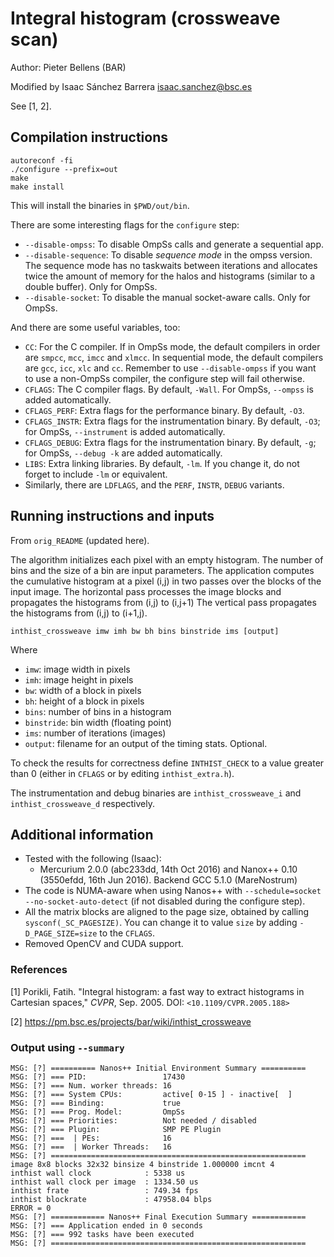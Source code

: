 # Integral histogram (crossweave scan)

Author: Pieter Bellens (BAR)

Modified by Isaac Sánchez Barrera <isaac.sanchez@bsc.es>

See [1, 2].


## Compilation instructions

```
autoreconf -fi
./configure --prefix=out
make
make install
```

This will install the binaries in `$PWD/out/bin`.

There are some interesting flags for the `configure` step:
- `--disable-ompss`: To disable OmpSs calls and generate a sequential app.
- `--disable-sequence`: To disable *sequence mode* in the ompss version. The
  sequence mode has no taskwaits between iterations and allocates twice the
  amount of memory for the halos and histograms (similar to a  double buffer).
  Only for OmpSs.
- `--disable-socket`: To disable the manual socket-aware calls. Only for OmpSs.

And there are some useful variables, too:
- `CC`: For the C compiler. If in OmpSs mode, the default compilers in order are
  `smpcc`, `mcc`, `imcc` and `xlmcc`. In sequential mode, the default compilers
  are `gcc`, `icc`, `xlc` and `cc`. Remember to use `--disable-ompss` if you
  want to use a non-OmpSs compiler, the configure step will fail otherwise.
- `CFLAGS`: The C compiler flags. By default, `-Wall`. For OmpSs, `--ompss` is
  added automatically.
- `CFLAGS_PERF`: Extra flags for the performance binary. By default, `-O3`.
- `CFLAGS_INSTR`: Extra flags for the instrumentation binary. By default, `-O3`;
  for OmpSs, `--instrument` is added automatically.
- `CFLAGS_DEBUG`: Extra flags for the instrumentation binary. By default, `-g`;
  for OmpSs, `--debug -k` are added automatically.
- `LIBS`: Extra linking libraries. By default, `-lm`. If you change it, do not
  forget to include `-lm` or equivalent.
- Similarly, there are `LDFLAGS`, and the `PERF`, `INSTR`, `DEBUG` variants.


## Running instructions and inputs

From `orig_README` (updated here).

The algorithm initializes each pixel with an empty histogram. The
number of bins and the size of a bin are input parameters. The
application computes the cumulative histogram at a pixel (i,j) in two
passes over the blocks of the input image. The horizontal pass
processes the image blocks and propagates the histograms from (i,j) to
(i,j+1) The vertical pass propagates the histograms from (i,j) to
(i+1,j).

`inthist_crossweave imw imh bw bh bins binstride ims [output]`

Where
- `imw`: image width in pixels
- `imh`:  image height in pixels
- `bw`:  width of a block in pixels
- `bh`:  height of a block in pixels
- `bins`: number of bins in a histogram
- `binstride`: bin width (floating point)
- `ims`: number of iterations (images)
- `output`: filename for an output of the timing stats. Optional.

To check the results for correctness define `INTHIST_CHECK` to a value greater
than 0 (either in `CFLAGS` or by editing `inthist_extra.h`).

The instrumentation and debug binaries are `inthist_crossweave_i` and 
`inthist_crossweave_d` respectively.


## Additional information

- Tested with the following (Isaac):
  * Mercurium 2.0.0 (abc233dd, 14th Oct 2016) and Nanox++ 0.10
    (3550efdd, 16th Jun 2016). Backend GCC 5.1.0 (MareNostrum)
- The code is NUMA-aware when using Nanos++ with
  `--schedule=socket --no-socket-auto-detect` (if not disabled during the
  configure step).
- All the matrix blocks are aligned to the page size, obtained by calling
  `sysconf(_SC_PAGESIZE)`. You can change it to value `size` by adding
  `-D_PAGE_SIZE=size` to the `CFLAGS`.
- Removed OpenCV and CUDA support.
 

### References

[1] Porikli, Fatih. "Integral histogram: a fast way to extract histograms in
	Cartesian spaces," _CVPR_, Sep. 2005. DOI: `<10.1109/CVPR.2005.188>`

[2] <https://pm.bsc.es/projects/bar/wiki/inthist_crossweave>


### Output using `--summary`


```
MSG: [?] ========== Nanos++ Initial Environment Summary ==========
MSG: [?] === PID:                 17430
MSG: [?] === Num. worker threads: 16
MSG: [?] === System CPUs:         active[ 0-15 ] - inactive[  ]
MSG: [?] === Binding:             true
MSG: [?] === Prog. Model:         OmpSs
MSG: [?] === Priorities:          Not needed / disabled
MSG: [?] === Plugin:              SMP PE Plugin
MSG: [?] ===  | PEs:              16
MSG: [?] ===  | Worker Threads:   16
MSG: [?] =========================================================
image 8x8 blocks 32x32 binsize 4 binstride 1.000000 imcnt 4
inthist wall clock            : 5338 us
inthist wall clock per image  : 1334.50 us
inthist frate                 : 749.34 fps
inthist blockrate             : 47958.04 blps
ERROR = 0
MSG: [?] ============ Nanos++ Final Execution Summary ============
MSG: [?] === Application ended in 0 seconds
MSG: [?] === 992 tasks have been executed
MSG: [?] =========================================================
```
